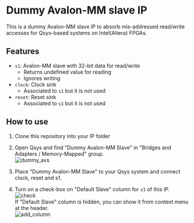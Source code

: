 # Dummy Avalon-MM slave IP

This is a dummy Avalon-MM slave IP to absorb mis-addressed read/write accesses
for Qsys-based systems on Intel(Altera) FPGAs.

## Features

- ``s1``: Avalon-MM slave with 32-bit data for read/write
  - Returns undefined value for reading
  - Ignores writing
- ``clock``: Clock sink
  - Associated to ``s1`` but it is not used
- ``reset``: Reset sink
  - Associated to ``s1`` but it is not used

## How to use

1. Clone this repository into your IP folder

1. Open Qsys and find "Dummy Avalon-MM Slave" in "Bridges and Adapters / Memory-Mapped" group.<br>
![dummy_avs](https://user-images.githubusercontent.com/1642194/28676048-92e18526-7324-11e7-9d7b-ccd83e4ad4f8.png)

1. Place "Dummy Avalon-MM Slave" to your Qsys system and connect clock, reset and s1.

1. Turn on a check-box on "Default Slave" column for ``s1`` of this IP.<br>
![check](https://user-images.githubusercontent.com/1642194/28676923-fcbc72d8-7326-11e7-9674-407f6a1e88fb.png)<br>
If "Default Slave" column is hidden, you can show it from context menu at the header.<br>
![add_column](https://user-images.githubusercontent.com/1642194/28676572-f594f9ea-7325-11e7-8583-8463828d11dd.png)
